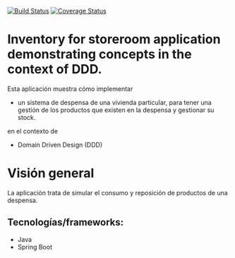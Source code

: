 [![Build Status](https://travis-ci.org/ismaelcabanas/inventory-app.svg?branch=master)](https://travis-ci.org/ismaelcabanas/inventory-app)
[![Coverage Status](https://coveralls.io/repos/github/ismaelcabanas/inventory-app/badge.svg?branch=master)](https://coveralls.io/github/ismaelcabanas/inventory-app?branch=master)

# Inventory for storeroom application demonstrating concepts in the context of DDD. 

Esta aplicación muestra cómo implementar 

* un sistema de despensa de una vivienda particular, para tener una gestión de los productos que existen en la despensa 
y gestionar su stock.

en el contexto de 

* Domain Driven Design (DDD)

# Visión general

La aplicación trata de simular el consumo y reposición de productos de una despensa. 

## Tecnologías/frameworks:

* Java
* Spring Boot
